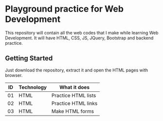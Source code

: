 # Playground practice for Web Development

This repository will contain all the web codes that I make while learning Web Development. It will have HTML, CSS, JS, JQuery, Bootstrap and backend practice.
## Getting Started

Just download the repository, extract it and open the HTML pages with browser. 

ID  | Technology | What it does |
------------- | ------------- | ------------- |
01  | HTML  | Practice HTML lists |
02  | HTML  | Practice HTML links |
03  | HTML  | Make HTML forms     |
